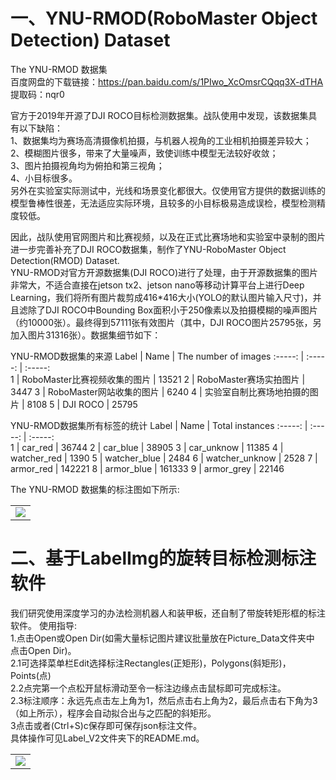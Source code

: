 # 一、YNU-RMOD(RoboMaster Object Detection) Dataset
The YNU-RMOD 数据集    
百度网盘的下载链接：https://pan.baidu.com/s/1PIwo_XcOmsrCQqq3X-dTHA   
提取码：nqr0  
  
  
官方于2019年开源了DJI ROCO目标检测数据集。战队使用中发现，该数据集具有以下缺陷：  
1、数据集均为赛场高清摄像机拍摄，与机器人视角的工业相机拍摄差异较大；  
2、模糊图片很多，带来了大量噪声，致使训练中模型无法较好收敛；  
3、图片拍摄视角均为俯拍和第三视角；  
4、小目标很多。  
另外在实验室实际测试中，光线和场景变化都很大。仅使用官方提供的数据训练的模型鲁棒性很差，无法适应实际环境，且较多的小目标极易造成误检，模型检测精度较低。  

因此，战队使用官网图片和比赛视频，以及在正式比赛场地和实验室中录制的图片进一步完善补充了DJI ROCO数据集，制作了YNU-RoboMaster Object Detection(RMOD) Dataset.  
YNU-RMOD对官方开源数据集(DJI ROCO)进行了处理，由于开源数据集的图片非常大，不适合直接在jetson tx2、jetson nano等移动计算平台上进行Deep Learning，我们将所有图片裁剪成416*416大小(YOLO的默认图片输入尺寸)，并且滤除了DJI ROCO中Bounding Box面积小于250像素以及拍摄模糊的噪声图片（约10000张）。最终得到57111张有效图片（其中，DJI ROCO图片25795张，另加入图片31316张）。数据集细节如下：

YNU-RMOD数据集的来源
Label	   |  Name	  |  The number of images
 :-----:  | :-----:  |  :-----:   
1 	  |  	 RoboMaster比赛视频收集的图片   |   13521
2	   |    RoboMaster赛场实拍图片   |     3447
3	   |   	RoboMaster网站收集的图片            |     6240
4	   |   实验室自制比赛场地拍摄的图片	      |     8108
5	   |   DJI ROCO	           |     25795

YNU-RMOD数据集所有标签的统计
Label	   |  Name	  |  Total instances
 :-----:  | :-----:  |  :-----:   
1 	 |   car_red	                        |     36744
2	   |   car_blue	                     |     38905
3	   |   car_unknow	             |     11385
4	   |   watcher_red	             |     1390
5	   |   watcher_blue	           |     2484
6	   |   watcher_unknow	   |     2528
7	   |   armor_red	                 |     142221
8	   |   armor_blue	               |     161333
9	   |   armor_grey	               |     22146  

The YNU-RMOD 数据集的标注图如下所示:  
</table>
<table>
    <tr>
        <td ><center><img src="https://www.github.com/Damon2019/RM-DATASET/raw/master/images/34.png"></center></td>
    </tr>
</table>  


# 二、基于LabelImg的旋转目标检测标注软件
我们研究使用深度学习的办法检测机器人和装甲板，还自制了带旋转矩形框的标注软件。
使用指导:  
1.点击Open或Open Dir(如需大量标记图片建议批量放在Picture_Data文件夹中 点击Open Dir)。   
2.1可选择菜单栏Edit选择标注Rectangles(正矩形)，Polygons(斜矩形)，Points(点)     
2.2点完第一个点松开鼠标滑动至令一标注边缘点击鼠标即可完成标注。     
2.3标注顺序：永远先点击左上角为1，然后点击右上角为2，最后点击右下角为3（如上所示），程序会自动拟合出与之匹配的斜矩形。     
3点击或者(Ctrl+S)c保存即可保存json标注文件。     
具体操作可见Label_V2文件夹下的README.md。
<table>
    <tr>
        <td ><center><img src="https://www.github.com/Damon2019/RM-DATASET/raw/master/images/29.png"></center></td>
    </tr>
 </able>


